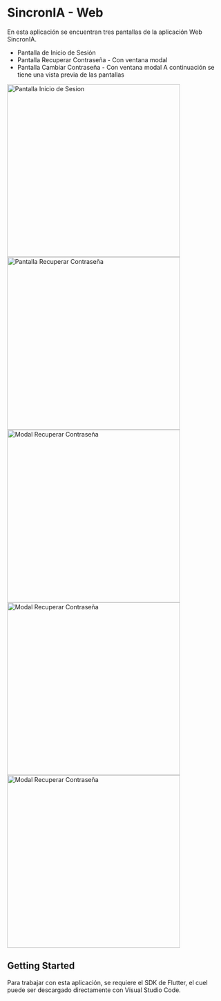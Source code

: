 # SincronIA - Web

En esta aplicación se encuentran tres pantallas de la aplicación Web SincronIA.

- Pantalla de Inicio de Sesión
- Pantalla Recuperar Contraseña - Con ventana modal
- Pantalla Cambiar Contraseña - Con ventana modal
A continuación se tiene una vista previa de las pantallas

<img src="https://github.com/user-attachments/assets/d874fedc-e820-4622-933b-c387061ac631" alt="Pantalla Inicio de Sesion" width="400"/>
<img src="https://github.com/user-attachments/assets/5584cc7e-0772-4be0-9de2-d4c003d37c2d" alt="Pantalla Recuperar Contraseña" width="400"/>
<img src="https://github.com/user-attachments/assets/c105a2f4-8210-4d4a-adb5-cad50b2e5fc0" alt="Modal Recuperar Contraseña" width="400"/>
<img src="https://github.com/user-attachments/assets/40389170-3568-49d9-8b69-bec2f1f4c336" alt="Modal Recuperar Contraseña" width="400"/>
<img src="https://github.com/user-attachments/assets/549e3d40-052b-4a9a-9128-09b0fb86f648" alt="Modal Recuperar Contraseña" width="400"/>

## Getting Started
Para trabajar con esta aplicación, se requiere el SDK de Flutter, el cuel puede ser descargado directamente con Visual Studio Code.
